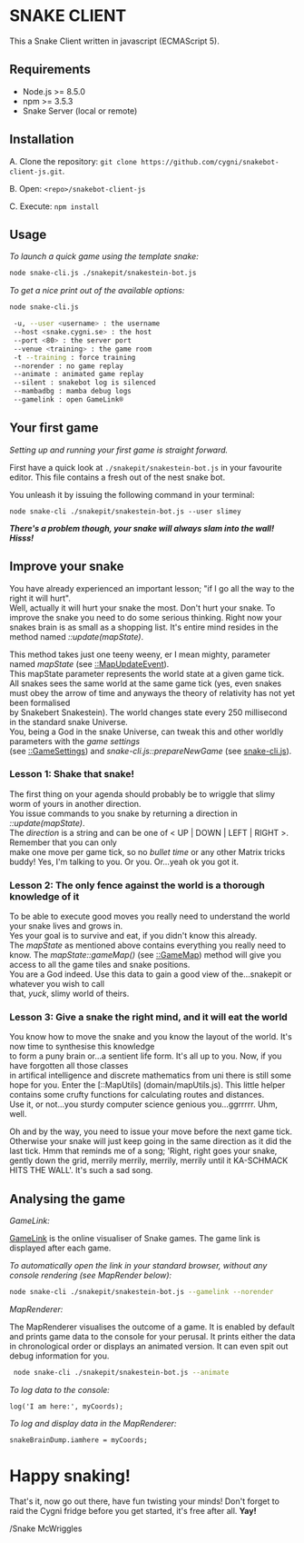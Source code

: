 # SNAKE CLIENT

This a Snake Client written in javascript (ECMAScript 5).

## Requirements

* Node.js >= 8.5.0 
* npm >= 3.5.3
* Snake Server (local or remote)

## Installation

A. Clone the repository: `git clone https://github.com/cygni/snakebot-client-js.git`.

B. Open: `<repo>/snakebot-client-js`

C. Execute: `npm install`


## Usage

*To launch a quick game using the template snake:*

```bash 
node snake-cli.js ./snakepit/snakestein-bot.js
```

*To get a nice print out of the available options:*

```bash 
node snake-cli.js

 -u, --user <username> : the username
 --host <snake.cygni.se> : the host
 --port <80> : the server port
 --venue <training> : the game room
 -t --training : force training
 --norender : no game replay
 --animate : animated game replay
 --silent : snakebot log is silenced
 --mambadbg : mamba debug logs
 --gamelink : open GameLink®
```

## Your first game

*Setting up and running your first game is straight forward.*  

First have a quick look at `./snakepit/snakestein-bot.js` in your favourite editor.
This file contains a fresh out of the nest snake bot.

You unleash it by issuing the following command in your terminal:

`node snake-cli ./snakepit/snakestein-bot.js --user slimey`

***There's a problem though, your snake will always slam into the wall! Hisss!***

## Improve your snake

You have already experienced an important lesson; "if I go all the way to the right it will hurt".  
Well, actually it will hurt your snake the most. Don't hurt your snake. 
To improve the snake you need to do some serious thinking. Right now your snakes brain is as small as a shopping list. It's entire mind resides in the method named *::update(mapState)*.

This method takes just one teeny weeny, er I mean mighty, parameter named *mapState* (see [::MapUpdateEvent](domain/mamba/mapUpdateEvent.js)).     
This mapState parameter represents the world state at a given game tick. All snakes sees the same world at the same game tick (yes, even snakes must obey the arrow of time and anyways the theory of relativity has not yet been formalised  
by Snakebert Snakestein). The world changes state every 250 millisecond in the standard snake Universe.   
You, being a God in the snake Universe, can tweak this and other worldly parameters with the *game settings*   
(see [::GameSettings](domain/mamba/gameSettings.js)) and *snake-cli.js::prepareNewGame* (see [snake-cli.js](snake-cli.js)).

### Lesson 1: Shake that snake!

The first thing on your agenda should probably be to wriggle that slimy worm of yours in another direction.  
You issue commands to you snake by returning a direction in *::update(mapState)*.   
The *direction* is a string and can be one of < UP | DOWN | LEFT | RIGHT >. Remember that you can only  
make one move per game tick, so no *bullet time* or any other Matrix tricks buddy! Yes, I'm talking to you. Or you. Or...yeah ok you got it. 

### Lesson 2: The only fence against the world is a thorough knowledge of it

To be able to execute good moves you really need to understand the world your snake lives and grows in.    
Yes your goal is to survive and eat, if you didn't know this already.  
The *mapState* as mentioned above contains everything you really need to know. The *mapState::gameMap()* (see [::GameMap](domain/mamba/gameMap.js))
method will give you access to all the game tiles and snake positions.  
You are a God indeed. Use this data to gain a good view of the...snakepit or whatever you wish to call  
that, *yuck*, slimy world of theirs.

### Lesson 3: Give a snake the right mind, and it will eat the world

You know how to move the snake and you know the layout of the world. It's now time to synthesise this knowledge      
to form a puny brain or...a sentient life form. It's all up to you. Now, if you have forgotten all those classes     
in artifical intelligence and discrete mathematics from uni there is still some hope for you. Enter the [::MapUtils] (domain/mapUtils.js). This little helper contains some crufty functions for calculating routes and distances.   
Use it, or not...you sturdy computer science genious you...ggrrrrr. Uhm, well.  

Oh and by the way, you need to issue your move before the next game tick. Otherwise your snake will just keep going in the same direction as it did the last tick. Hmm that reminds me of a song; 'Right, right goes your snake, gently down the grid, merrily merrily, merrily, merrily until it KA-SCHMACK HITS THE WALL'. It's such a sad song.

## Analysing the game 
 
*GameLink:*

[GameLink](http://game.snake.cygni.se/) is the online visualiser of Snake games.
The game link is displayed after each game. 

*To automatically open the link in your standard browser, without any console rendering (see MapRender below):*

```bash 
node snake-cli ./snakepit/snakestein-bot.js --gamelink --norender
```
 
*MapRenderer:*
 
The MapRenderer visualises the outcome of a game. It is enabled by default and prints game data to the console for your perusal. It prints either the data in chronological order or displays an animated version. It can even spit out debug information for you.

```bash 
 node snake-cli ./snakepit/snakestein-bot.js --animate
```

*To log data to the console:*

```
log('I am here:', myCoords);
```

*To log and display data in the MapRenderer:*

```
snakeBrainDump.iamhere = myCoords;
```

# Happy snaking!

That's it, now go out there, have fun twisting your minds!
Don't forget to raid the Cygni fridge before you get started, it's free after all. **Yay!**

/Snake McWriggles
